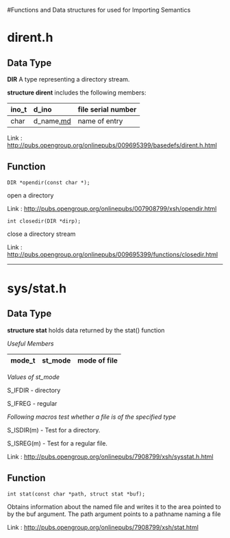 #Functions and Data structures for used for Importing Semantics

# dirent.h #
## Data Type ##

**DIR**
A type representing a directory stream.

**structure dirent** includes the following members:

| ino\_t | d\_ino | file serial number |
|:-------|:-------|:-------------------|
| char | d\_name[.md](.md) | name of entry |

Link : http://pubs.opengroup.org/onlinepubs/009695399/basedefs/dirent.h.html

## Function ##
```
DIR *opendir(const char *);
```
open a directory

Link : http://pubs.opengroup.org/onlinepubs/007908799/xsh/opendir.html

```
int closedir(DIR *dirp);
```
close a directory stream

Link : http://pubs.opengroup.org/onlinepubs/009695399/functions/closedir.html


---


# sys/stat.h #
## Data Type ##
**structure stat** holds data returned by the stat() function

_Useful Members_

| mode\_t | st\_mode | mode of file |
|:--------|:---------|:-------------|

_Values of st\_mode_

S\_IFDIR  - directory

S\_IFREG  - regular

_Following macros test whether a file is of the specified type_

S\_ISDIR(m) - Test for a directory.

S\_ISREG(m) - Test for a regular file.

Link : http://pubs.opengroup.org/onlinepubs/7908799/xsh/sysstat.h.html

## Function ##
```
int stat(const char *path, struct stat *buf);
```
Obtains information about the named file and writes it to the area pointed to by the buf argument.
The path argument points to a pathname naming a file

Link : http://pubs.opengroup.org/onlinepubs/7908799/xsh/stat.html